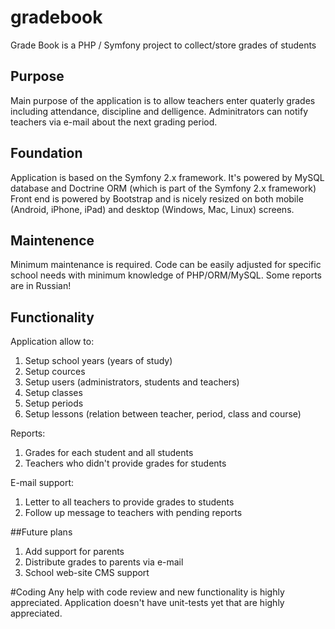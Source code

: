 # gradebook
Grade Book is a PHP / Symfony project to collect/store grades of students

## Purpose

Main purpose of the application is to allow teachers enter quaterly grades including attendance, discipline and delligence.
Adminitrators can notify teachers via e-mail about the next grading period.

## Foundation

Application is based on the Symfony 2.x framework.
It's powered by MySQL database and Doctrine ORM (which is part of the Symfony 2.x framework)
Front end is powered by Bootstrap and is nicely resized on both mobile (Android, iPhone, iPad) and desktop (Windows, Mac, Linux) screens.

## Maintenence

Minimum maintenance is required. Code can be easily adjusted for specific school needs with minimum knowledge of PHP/ORM/MySQL.
Some reports are in Russian!

## Functionality

Application allow to:

1. Setup school years (years of study)
2. Setup cources
3. Setup users (administrators, students and teachers)
4. Setup classes
5. Setup periods
6. Setup lessons (relation between teacher, period, class and course)

Reports:

1. Grades for each student and all students
2. Teachers who didn't provide grades for students

E-mail support:

1. Letter to all teachers to provide grades to students
2. Follow up message to teachers with pending reports

##Future plans

1. Add support for parents
2. Distribute grades to parents via e-mail
3. School web-site CMS support

#Coding
Any help with code review and new functionality is highly appreciated.
Application doesn't have unit-tests yet that are highly appreciated.

